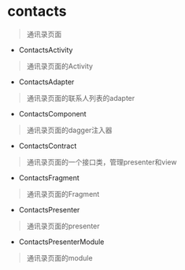# contacts
> 通讯录页面

- ContactsActivity
> 通讯录页面的Activity

- ContactsAdapter
> 通讯录页面的联系人列表的adapter

- ContactsComponent
> 通讯录页面的dagger注入器

- ContactsContract
> 通讯录页面的一个接口类，管理presenter和view

- ContactsFragment
> 通讯录页面的Fragment

- ContactsPresenter
> 通讯录页面的presenter

- ContactsPresenterModule
> 通讯录页面的module

